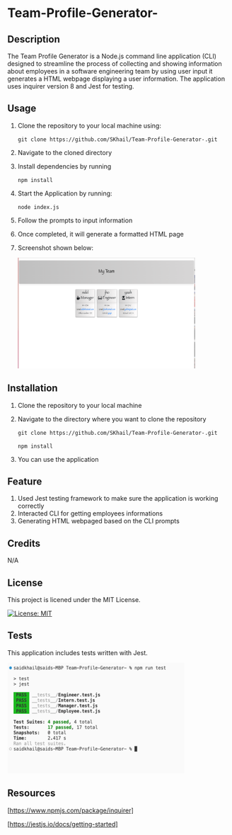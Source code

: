 # Team-Profile-Generator-

## Description

The Team Profile Generator is a Node.js command line application (CLI) designed to streamline the process of collecting and showing information about employees in a software engineering team by using user input it generates a HTML webpage displaying a user information. The application uses inquirer version 8 and Jest for testing.

## Usage

1. Clone the repository to your local machine using:
   ```
   git clone https://github.com/SKhail/Team-Profile-Generator-.git
   ```
2. Navigate to the cloned directory
3. Install dependencies by running
   ```
   npm install
   ```
4. Start the Application by running:
   ```
   node index.js
   ```
5. Follow the prompts to input information
6. Once completed, it will generate a formatted
   HTML page
7. Screenshot shown below:

   <img src="images/displayed file.png" width="400" height="250"/>

## Installation

1.  Clone the repository to your local machine
2.  Navigate to the directory where you want to clone the repository

    ```
    git clone https://github.com/SKhail/Team-Profile-Generator-.git
    ```

    ```
    npm install
    ```

3.  You can use the application

## Feature

1. Used Jest testing framework to make sure the application is working correctly
2. Interacted CLI for getting employees informations
3. Generating HTML webpaged based on the CLI prompts

## Credits

N/A

## License

This project is licened under the MIT License.

[![License: MIT](https://img.shields.io/badge/License-MIT-yellow.svg)](https://opensource.org/licenses/MIT)

## Tests

This application includes tests written with Jest.

  <img src="images/tests.png" width="400" height="250"/>

## Resources

[https://www.npmjs.com/package/inquirer]

[https://jestjs.io/docs/getting-started]
